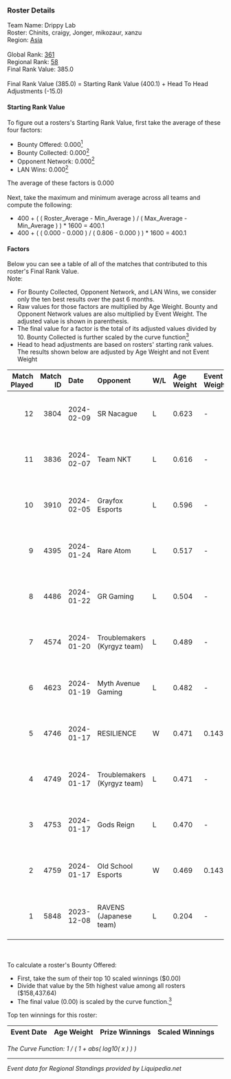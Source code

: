 ### Roster Details<br />
Team Name: Drippy Lab<br />
Roster: Chinits, craigy, Jonger, mikozaur, xanzu<br />
Region: [Asia]( ../standings_asia.md)<br />
<br />
Global Rank: [361](../standings_global.md)<br />
Regional Rank: [58]( ../standings_asia.md)<br />
Final Rank Value:  385.0<br />
<br />
Final Rank Value (385.0) = Starting Rank Value (400.1) + Head To Head Adjustments (-15.0)<br />

#### Starting Rank Value<br />
To figure out a rosters's Starting Rank Value, first take the average of these four factors:<br />
- Bounty Offered: 0.000[<sup>1</sup>](#table2)
- Bounty Collected: 0.000[<sup>2</sup>](#table1)
- Opponent Network: 0.000[<sup>2</sup>](#table1)
- LAN Wins: 0.000[<sup>2</sup>](#table1)

The average of these factors is 0.000<br />
<br />
Next, take the maximum and minimum average across all teams and compute the following:<br />
- 400 + ( ( Roster_Average - Min_Average ) / ( Max_Average - Min_Average ) ) * 1600 = 400.1
- 400 + ( ( 0.000 - 0.000 ) / ( 0.806 - 0.000 ) ) * 1600 = 400.1


#### Factors<br />
Below you can see a table of all of the matches that contributed to this roster's Final Rank Value.<br />
Note:<br />

- For Bounty Collected, Opponent Network, and LAN Wins, we consider only the ten best results over the past 6 months.
- Raw values for those factors are multiplied by Age Weight. Bounty and Opponent Network values are also multiplied by Event Weight. The adjusted value is shown in parenthesis.
- The final value for a factor is the total of its adjusted values divided by 10. Bounty Collected is further scaled by the curve function[<sup>3</sup>](#curveFunction)
- Head to head adjustments are based on rosters' starting rank values. The results shown below are adjusted by Age Weight and not Event Weight
<span id="table1"></span><br />


| Match Played | Match ID | Date       | Opponent                    | W/L | Age Weight | Event Weight | Bounty Collected | Opponent Network | LAN Wins  | H2H Adj. | Roster                                   |
| -: | -: | :- | :- | :- | :- | :- | :- | :- | :- | -: | :- |
|           12 |     3804 | 2024-02-09 | SR Nacague                  | L   | 0.623      | -            | -                | -                | -         |    -9.75 | Chinits, craigy, Jonger, mikozaur, xanzu |
|           11 |     3836 | 2024-02-07 | Team NKT                    | L   | 0.616      | -            | -                | -                | -         |    -1.71 | Chinits, craigy, Jonger, mikozaur, xanzu |
|           10 |     3910 | 2024-02-05 | Grayfox Esports             | L   | 0.596      | -            | -                | -                | -         |    -2.96 | Chinits, craigy, Jonger, mikozaur, xanzu |
|            9 |     4395 | 2024-01-24 | Rare Atom                   | L   | 0.517      | -            | -                | -                | -         |    -1.82 | Chinits, craigy, Jaro, Jonger, mikozu    |
|            8 |     4486 | 2024-01-22 | GR Gaming                   | L   | 0.504      | -            | -                | -                | -         |    -1.46 | Chinits, craigy, Jonger, mikozu, xanzu   |
|            7 |     4574 | 2024-01-20 | Troublemakers (Kyrgyz team) | L   | 0.489      | -            | -                | -                | -         |    -3.07 | Chinits, craigy, Jonger, mikozu, xanzu   |
|            6 |     4623 | 2024-01-19 | Myth Avenue Gaming          | L   | 0.482      | -            | -                | -                | -         |    -2.25 | Chinits, craigy, FRiGHT, Jonger, mikozu  |
|            5 |     4746 | 2024-01-17 | RESILIENCE                  | W   | 0.471      | 0.143        | 0.000 (0.000)    | 0.016 (0.001)    | 0 (0.000) |     7.44 | Chinits, craigy, Jonger, mikozu, xanzu   |
|            4 |     4749 | 2024-01-17 | Troublemakers (Kyrgyz team) | L   | 0.471      | -            | -                | -                | -         |    -2.97 | Chinits, craigy, Jonger, mikozu, xanzu   |
|            3 |     4753 | 2024-01-17 | Gods Reign                  | L   | 0.470      | -            | -                | -                | -         |    -0.67 | Chinits, craigy, Jonger, mikozu, xanzu   |
|            2 |     4759 | 2024-01-17 | Old School Esports          | W   | 0.469      | 0.143        | 0.000 (0.000)    | 0.000 (0.000)    | 0 (0.000) |     7.38 | Chinits, craigy, Jonger, mikozu, xanzu   |
|            1 |     5848 | 2023-12-08 | RAVENS (Japanese team)      | L   | 0.204      | -            | -                | -                | -         |    -3.21 | AXE1, FurtVe, gangstarr, Mortal, nel     |

<br />
<span id="table2"></span><br />
To calculate a roster's Bounty Offered:<br />

- First, take the sum of their top 10 scaled winnings ($0.00)
- Divide that value by the 5th highest value among all rosters ($158,437.64)
- The final value (0.00) is scaled by the curve function.[<sup>3</sup>](#curveFunction)

Top ten winnings for this roster:<br />

| Event Date | Age Weight | Prize Winnings | Scaled Winnings |
| :- | -: | :- | :- |


<span id="curveFunction"></span>_The Curve Function: 1 / ( 1 + abs( log10( x ) ) )_<br />

---
_Event data for Regional Standings provided by Liquipedia.net_<br />
